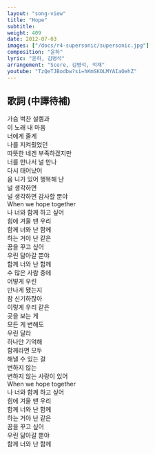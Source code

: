 ```yaml
---
layout: "song-view"
title: "Hope"
subtitle:
weight: 409
date: 2012-07-03
images: ["/docs/r4-supersonic/supersonic.jpg"]
composition: "윤하"
lyric: "윤하, 김병석"
arrangement: "Score, 김병석, 적재"
youtube: "TzQeTJBodbw?si=hKmSKOLMYAIaOehZ"
---
```


## 歌詞 (中譯待補)

가슴 벅찬 설렘과  
이 노래 내 마음  
너에게 줄게  
나를 지켜줬었던  
따뜻한 네겐 부족하겠지만  
너를 만나서 널 만나  
다시 태어났어  
음 니가 있어 행복해 난  
널 생각하면  
널 생각하면 감사할 뿐야  
When we hope together  
나 너와 함께 하고 싶어  
힘에 겨울 땐 우리  
함께 너와 난 함께  
하는 거야 난 같은  
꿈을 꾸고 싶어  
우린 닮아갈 뿐야  
함께 너와 난 함께  
수 많은 사람 중에  
어떻게 우린  
만나게 됐는지  
참 신기하잖아  
이렇게 우리 같은  
곳을 보는 게  
모든 게 변해도  
우린 달라  
하나만 기억해  
함께라면 모두  
해낼 수 있는 걸  
변하지 않는  
변하지 않는 사랑이 있어  
When we hope together  
나 너와 함께 하고 싶어  
힘에 겨울 땐 우리  
함께 너와 난 함께  
하는 거야 난 같은  
꿈을 꾸고 싶어  
우린 닮아갈 뿐야  
함께 너와 난 함께  
